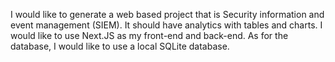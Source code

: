 I would like to generate a web based project that is Security information and event management (SIEM). 
It should have analytics with tables and charts. I would like to use Next.JS as my front-end and back-end. 
As for the database, I would like to use a local SQLite database.
